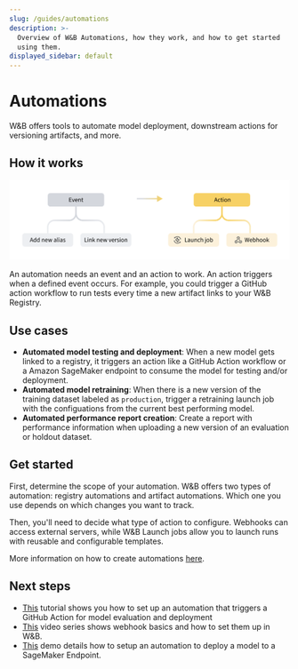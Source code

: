 ```yaml
---
slug: /guides/automations
description: >-
  Overview of W&B Automations, how they work, and how to get started
  using them.
displayed_sidebar: default
---
```


# Automations

 W&B offers tools to automate model deployment, downstream actions for versioning artifacts, and more.

## How it works

![](../../../static/images/automations/automations1.png)

An automation needs an event and an action to work. An action triggers when a defined event occurs. For example, you could trigger a GitHub action workflow to run tests every time a new artifact links to your W&B Registry.

## Use cases
- **Automated model testing and deployment**: When a new model gets linked to a registry, it triggers an action like a GitHub Action workflow or a Amazon SageMaker endpoint to consume the model for testing and/or deployment.
- **Automated model retraining**: When there is a new version of the training dataset labeled as `production`, trigger a retraining launch job with the configuations from the current best performing model.
- **Automated performance report creation**: Create a report with performance information when uploading a new version of an evaluation or holdout dataset. 

## Get started
First, determine the scope of your automation. W&B offers two types of automation: registry automations and artifact automations. Which one you use depends on which changes you want to track. 

Then, you'll need to decide what type of action to configure. Webhooks can access external servers, while W&B Launch jobs allow you to launch runs with reusable and configurable templates.

More information on how to create automations [here](../artifacts/project-scoped-automations.md).

## Next steps
- [This](https://wandb.ai/wandb/wandb-model-cicd/reports/Model-CI-CD-with-W-B--Vmlldzo0OTcwNDQw) tutorial shows you how to set up an automation that triggers a GitHub Action for model evaluation and deployment
- [This](https://youtube.com/playlist?list=PLD80i8An1OEGECFPgY-HPCNjXgGu-qGO6&feature=shared) video series shows webhook basics and how to set them up in W&B.
- [This](https://www.youtube.com/watch?v=s5CMj_w3DaQ) demo details how to setup an automation to deploy a model to a SageMaker Endpoint.